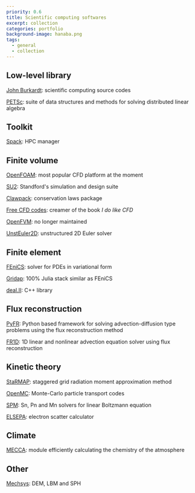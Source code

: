 ```yaml
---
priority: 0.6
title: Scientific computing softwares
excerpt: collection
categories: portfolio
background-image: hanaba.png
tags:
  - general
  - collection
---
```


## Low-level library

[John Burkardt](https://people.sc.fsu.edu/~jburkardt/): scientific computing source codes

[PETSc](https://petsc.org/release/): suite of data structures and methods for solving distributed linear algebra

## Toolkit

[Spack](https://spack.io/): HPC manager

## Finite volume

[OpenFOAM](https://openfoam.org/): most popular CFD platform at the moment

[SU2](https://su2code.github.io/): Standford's simulation and design suite

[Clawpack](https://www.clawpack.org/): conservation laws package

[Free CFD codes](http://ossanworld.com/cfdbooks/cfdcodes.html): creamer of the book _I do like CFD_

[OpenFVM](http://openfvm.sourceforge.net/): no longer maintained

[UnstEuler2D](https://github.com/arirepo/UnstEuler2D): unstructured 2D Euler solver

## Finite element

[FEniCS](https://fenicsproject.org/): solver for PDEs in variational form

[Gridap](https://github.com/gridap/Gridap.jl): 100% Julia stack similar as FEniCS

[deal.II](https://www.dealii.org/): C++ library

## Flux reconstruction

[PyFR](http://www.pyfr.org/): Python based framework for solving advection-diffusion type problems using the flux reconstruction method

[FR1D](https://github.com/ronithstanly/1D_Advection-Flux_Reconstruction_Method): 1D linear and nonlinear advection equation solver using flux reconstruction

## Kinetic theory

[StaRMAP](https://www.math.temple.edu/~seibold/research/starmap/): staggered grid radiation moment approximation method

[OpenMC](http://web.mit.edu/smharper/www/): Monte-Carlo particle transport codes

[SPM](https://github.com/vavrines/SPM): Sn, Pn and Mn solvers for linear Boltzmann equation

[ELSEPA](https://github.com/eScatter/elsepa): electron scatter calculator

## Climate

[MECCA](http://www.rolf-sander.net/messy/mecca/): module efficiently calculating the chemistry of the atmosphere

## Other

[Mechsys](http://mechsys.nongnu.org): DEM, LBM and SPH
